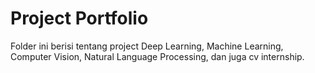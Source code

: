 # Project Portfolio 

Folder ini berisi tentang project Deep Learning, Machine Learning, Computer Vision, Natural Language Processing, dan juga cv internship.
